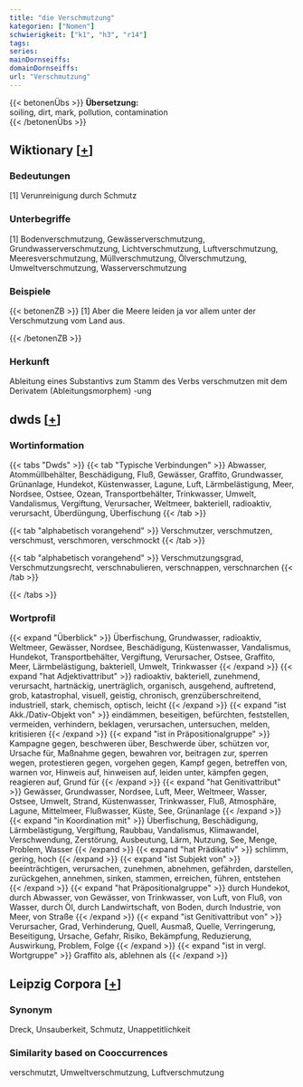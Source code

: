 ```yaml
---
title: "die Verschmutzung"
kategorien: ["Nomen"]
schwierigkeit: ["k1", "h3", "r14"]
tags:
series:
mainDornseiffs:
domainDornseiffs:
url: "Verschmutzung"
---
```


{{< betonenÜbs >}}
**Übersetzung:**  
soiling, dirt, mark, pollution, contamination  
{{< /betonenÜbs >}}

## Wiktionary [[+](https://de.wiktionary.org/wiki/Verschmutzung)]

### Bedeutungen
[1] Verunreinigung durch Schmutz  

### Unterbegriffe
[1] Bodenverschmutzung, Gewässerverschmutzung, Grundwasserverschmutzung, Lichtverschmutzung, Luftverschmutzung, Meeresverschmutzung, Müllverschmutzung, Ölverschmutzung, Umweltverschmutzung, Wasserverschmutzung  

### Beispiele
{{< betonenZB >}}
[1] Aber die Meere leiden ja vor allem unter der Verschmutzung vom Land aus.  

{{< /betonenZB >}}
### Herkunft
Ableitung eines Substantivs zum Stamm des Verbs verschmutzen mit dem Derivatem (Ableitungsmorphem) -ung  



## dwds [[+](https://www.dwds.de/wb/Verschmutzung)]

### Wortinformation
{{< tabs "Dwds" >}}
{{< tab "Typische Verbindungen" >}}
Abwasser, Atommüllbehälter, Beschädigung, Fluß, Gewässer, Graffito, Grundwasser, Grünanlage, Hundekot, Küstenwasser, Lagune, Luft, Lärmbelästigung, Meer, Nordsee, Ostsee, Ozean, Transportbehälter, Trinkwasser, Umwelt, Vandalismus, Vergiftung, Verursacher, Weltmeer, bakteriell, radioaktiv, verursacht, Überdüngung, Überfischung
{{< /tab >}}

{{< tab "alphabetisch vorangehend" >}}
Verschmutzer, verschmutzen, verschmust, verschmoren, verschmockt
{{< /tab >}}

{{< tab "alphabetisch vorangehend" >}}
Verschmutzungsgrad, Verschmutzungsrecht, verschnabulieren, verschnappen, verschnarchen
{{< /tab >}}

{{< /tabs >}}

### Wortprofil
{{< expand "Überblick" >}} Überfischung, Grundwasser, radioaktiv, Weltmeer, Gewässer, Nordsee, Beschädigung, Küstenwasser, Vandalismus, Hundekot, Transportbehälter, Vergiftung, Verursacher, Ostsee, Graffito, Meer, Lärmbelästigung, bakteriell, Umwelt, Trinkwasser {{< /expand >}}
{{< expand "hat Adjektivattribut" >}} radioaktiv, bakteriell, zunehmend, verursacht, hartnäckig, unerträglich, organisch, ausgehend, auftretend, grob, katastrophal, visuell, geistig, chronisch, grenzüberschreitend, industriell, stark, chemisch, optisch, leicht {{< /expand >}}
{{< expand "ist Akk./Dativ-Objekt von" >}} eindämmen, beseitigen, befürchten, feststellen, vermeiden, verhindern, beklagen, verursachen, untersuchen, melden, kritisieren {{< /expand >}}
{{< expand "ist in Präpositionalgruppe" >}} Kampagne gegen, beschweren über, Beschwerde über, schützen vor, Ursache für, Maßnahme gegen, bewahren vor, beitragen zur, sperren wegen, protestieren gegen, vorgehen gegen, Kampf gegen, betreffen von, warnen vor, Hinweis auf, hinweisen auf, leiden unter, kämpfen gegen, reagieren auf, Grund für {{< /expand >}}
{{< expand "hat Genitivattribut" >}} Gewässer, Grundwasser, Nordsee, Luft, Meer, Weltmeer, Wasser, Ostsee, Umwelt, Strand, Küstenwasser, Trinkwasser, Fluß, Atmosphäre, Lagune, Mittelmeer, Flußwasser, Küste, See, Grünanlage {{< /expand >}}
{{< expand "in Koordination mit" >}} Überfischung, Beschädigung, Lärmbelästigung, Vergiftung, Raubbau, Vandalismus, Klimawandel, Verschwendung, Zerstörung, Ausbeutung, Lärm, Nutzung, See, Menge, Problem, Wasser {{< /expand >}}
{{< expand "hat Prädikativ" >}} schlimm, gering, hoch {{< /expand >}}
{{< expand "ist Subjekt von" >}} beeinträchtigen, verursachen, zunehmen, abnehmen, gefährden, darstellen, zurückgehen, annehmen, sinken, stammen, erreichen, führen, entstehen {{< /expand >}}
{{< expand "hat Präpositionalgruppe" >}} durch Hundekot, durch Abwasser, von Gewässer, von Trinkwasser, von Luft, von Fluß, von Wasser, durch Öl, durch Landwirtschaft, von Boden, durch Industrie, von Meer, von Straße {{< /expand >}}
{{< expand "ist Genitivattribut von" >}} Verursacher, Grad, Verhinderung, Quell, Ausmaß, Quelle, Verringerung, Beseitigung, Ursache, Gefahr, Risiko, Bekämpfung, Reduzierung, Auswirkung, Problem, Folge {{< /expand >}}
{{< expand "ist in vergl. Wortgruppe" >}} Graffito als, ablehnen als {{< /expand >}}

## Leipzig Corpora [[+](https://corpora.uni-leipzig.de/en/res?word=Verschmutzung&corpusId=deu_newscrawl-public_2018)]


### Synonym
Dreck, Unsauberkeit, Schmutz, Unappetitlichkeit


### Similarity based on Cooccurrences
verschmutzt, Umweltverschmutzung, Luftverschmutzung

